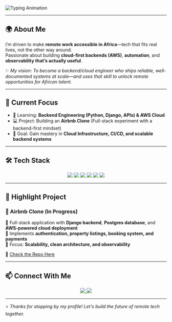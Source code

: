 
<p align="left">
  <img src="https://readme-typing-svg.herokuapp.com?font=Fira+Code&size=28&pause=1000&color=00C7FF&width=600&lines=%F0%9F%91%8B%20Hi%2C%20I'm%20Patricia%20Dadzie;%F0%9F%9A%80%20Backend%20%26%20Cloud%20Engineering%20Learner;%F0%9F%8C%8D%20Building%20Tech%20for%20Remote%20Work%20in%26Africa" alt="Typing Animation" />
</p>



---

## 🌍 About Me  
I’m driven to make **remote work accessible in Africa**—tech that fits real lives, not the other way around.  
Passionate about building **cloud-first backends (AWS)**, **automation**, and **observability that’s actually useful**.  

✨ *My vision: To become a backend/cloud engineer who ships reliable, well-documented systems at scale—and uses that skill to unlock remote opportunities for African talent.*  

---

## 🎯 Current Focus  
- 🌱 Learning: **Backend Engineering (Python, Django, APIs) & AWS Cloud**  
- 💻 Project: Building an **Airbnb Clone** (Full-stack experiment with a backend-first mindset)  
- 🎯 Goal: Gain mastery in **Cloud Infrastructure, CI/CD, and scalable backend systems**  

---

## 🛠️ Tech Stack  

<p align="center">
  <img src="https://img.shields.io/badge/Python-3776AB?style=for-the-badge&logo=python&logoColor=white" />
  <img src="https://img.shields.io/badge/Django-092E20?style=for-the-badge&logo=django&logoColor=white" />
  <img src="https://img.shields.io/badge/MySQL-316192?style=for-the-badge&logo=postgresql&logoColor=white" />
  <img src="https://img.shields.io/badge/AWS-FF9900?style=for-the-badge&logo=amazonaws&logoColor=white" />
  <img src="https://img.shields.io/badge/GitHub-181717?style=for-the-badge&logo=github&logoColor=white" />
  <img src="https://img.shields.io/badge/Docker-2496ED?style=for-the-badge&logo=docker&logoColor=white" />
</p>

---

## 🚀 Highlight Project  

### 🏡 Airbnb Clone (In Progress)  
🔹 Full-stack application with **Django backend**, **Postgres database**, and **AWS-powered cloud deployment**  
🔹 Implements **authentication, property listings, booking system, and payments**  
🔹 Focus: **Scalability, clean architecture, and observability**  

📌 [Check the Repo Here](https://github.com/KuukuaDadzie) <!-- replace with repo link -->

---

## 📫 Connect With Me  

<p align="center">
  <a href="https://www.linkedin.com/in/patricia-dadzie-bb8b4b14b" target="_blank">
    <img src="https://img.shields.io/badge/LinkedIn-blue?style=flat-square&logo=linkedin&logoColor=white" />
  </a>
  <a href="mailto:pdadzie502@gmail.com">
    <img src="https://img.shields.io/badge/Email-D14836?style=flat-square&logo=gmail&logoColor=white" />
  </a>
</p>

---

⭐️ *Thanks for stopping by my profile! Let's build the future of remote tech together.*
